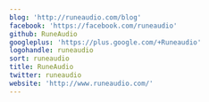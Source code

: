 ```yaml
---
blog: 'http://runeaudio.com/blog'
facebook: 'https://facebook.com/runeaudio'
github: RuneAudio
googleplus: 'https://plus.google.com/+Runeaudio'
logohandle: runeaudio
sort: runeaudio
title: RuneAudio
twitter: runeaudio
website: 'http://www.runeaudio.com/'
---
```


